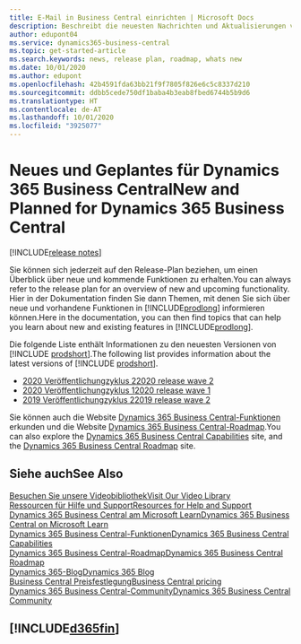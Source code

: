```yaml
---
title: E-Mail in Business Central einrichten | Microsoft Docs
description: Beschreibt die neuesten Nachrichten und Aktualisierungen von Business Central.
author: edupont04
ms.service: dynamics365-business-central
ms.topic: get-started-article
ms.search.keywords: news, release plan, roadmap, whats new
ms.date: 10/01/2020
ms.author: edupont
ms.openlocfilehash: 42b4591fda63bb21f9f7805f826e6c5c8337d210
ms.sourcegitcommit: ddbb5cede750df1baba4b3eab8fbed6744b5b9d6
ms.translationtype: HT
ms.contentlocale: de-AT
ms.lasthandoff: 10/01/2020
ms.locfileid: "3925077"
---
```

# <a name="new-and-planned-for-dynamics-365-business-central"></a><span data-ttu-id="901bf-103">Neues und Geplantes für Dynamics 365 Business Central</span><span class="sxs-lookup"><span data-stu-id="901bf-103">New and Planned for Dynamics 365 Business Central</span></span>

[!INCLUDE[release notes](includes/release-notes.md)]

<span data-ttu-id="901bf-104">Sie können sich jederzeit auf den Release-Plan beziehen, um einen Überblick über neue und kommende Funktionen zu erhalten.</span><span class="sxs-lookup"><span data-stu-id="901bf-104">You can always refer to the release plan for an overview of new and upcoming functionality.</span></span> <span data-ttu-id="901bf-105">Hier in der Dokumentation finden Sie dann Themen, mit denen Sie sich über neue und vorhandene Funktionen in [!INCLUDE[prodlong](includes/prodlong.md)] informieren können.</span><span class="sxs-lookup"><span data-stu-id="901bf-105">Here in the documentation, you can then find topics that can help you learn about new and existing features in [!INCLUDE[prodlong](includes/prodlong.md)].</span></span> 

<span data-ttu-id="901bf-106">Die folgende Liste enthält Informationen zu den neuesten Versionen von [!INCLUDE [prodshort](includes/prodshort.md)].</span><span class="sxs-lookup"><span data-stu-id="901bf-106">The following list provides information about the latest versions of [!INCLUDE [prodshort](includes/prodshort.md)].</span></span>  

* [<span data-ttu-id="901bf-107">2020 Veröffentlichungzyklus 2</span><span class="sxs-lookup"><span data-stu-id="901bf-107">2020 release wave 2</span></span>](/dynamics365-release-plan/2020wave2/smb/dynamics365-business-central/planned-features)  
* [<span data-ttu-id="901bf-108">2020 Veröffentlichungzyklus 1</span><span class="sxs-lookup"><span data-stu-id="901bf-108">2020 release wave 1</span></span>](/dynamics365-release-plan/2020wave1/dynamics365-business-central/planned-features)  
* [<span data-ttu-id="901bf-109">2019 Veröffentlichungzyklus 2</span><span class="sxs-lookup"><span data-stu-id="901bf-109">2019 release wave 2</span></span>](/dynamics365-release-plan/2019wave2/dynamics365-business-central/planned-features)  

<span data-ttu-id="901bf-110">Sie können auch die Website [Dynamics 365 Business Central-Funktionen](https://dynamics.microsoft.com/business-central/capabilities/) erkunden und die Website [Dynamics 365 Business Central-Roadmap](https://dynamics.microsoft.com).</span><span class="sxs-lookup"><span data-stu-id="901bf-110">You can also explore the [Dynamics 365 Business Central Capabilities](https://dynamics.microsoft.com/business-central/capabilities/) site, and the [Dynamics 365 Business Central Roadmap](https://dynamics.microsoft.com) site.</span></span>  

## <a name="see-also"></a><span data-ttu-id="901bf-111">Siehe auch</span><span class="sxs-lookup"><span data-stu-id="901bf-111">See Also</span></span>

[<span data-ttu-id="901bf-112">Besuchen Sie unsere Videobibliothek</span><span class="sxs-lookup"><span data-stu-id="901bf-112">Visit Our Video Library</span></span>](across-videos.md)  
[<span data-ttu-id="901bf-113">Ressourcen für Hilfe und Support</span><span class="sxs-lookup"><span data-stu-id="901bf-113">Resources for Help and Support</span></span>](product-help-and-support.md)  
[<span data-ttu-id="901bf-114">Dynamics 365 Business Central am Microsoft Learn</span><span class="sxs-lookup"><span data-stu-id="901bf-114">Dynamics 365 Business Central on Microsoft Learn</span></span>](/learn/browse/?products=dynamics-business-central)  
[<span data-ttu-id="901bf-115">Dynamics 365 Business Central-Funktionen</span><span class="sxs-lookup"><span data-stu-id="901bf-115">Dynamics 365 Business Central Capabilities</span></span>](https://dynamics.microsoft.com/business-central/capabilities/)  
[<span data-ttu-id="901bf-116">Dynamics 365 Business Central-Roadmap</span><span class="sxs-lookup"><span data-stu-id="901bf-116">Dynamics 365 Business Central Roadmap</span></span>](https://dynamics.microsoft.com/roadmap/business-central/)  
[<span data-ttu-id="901bf-117">Dynamics 365-Blog</span><span class="sxs-lookup"><span data-stu-id="901bf-117">Dynamics 365 Blog</span></span>](https://cloudblogs.microsoft.com/dynamics365/it/product/business-central/)  
[<span data-ttu-id="901bf-118">Business Central Preisfestlegung</span><span class="sxs-lookup"><span data-stu-id="901bf-118">Business Central pricing</span></span>](https://dynamics.microsoft.com/business-central/overview/#pricing)  
[<span data-ttu-id="901bf-119">Dynamics 365 Business Central-Community</span><span class="sxs-lookup"><span data-stu-id="901bf-119">Dynamics 365 Business Central Community</span></span>](https://community.dynamics.com/business/)

## [!INCLUDE[d365fin](includes/free_trial_md.md)]

